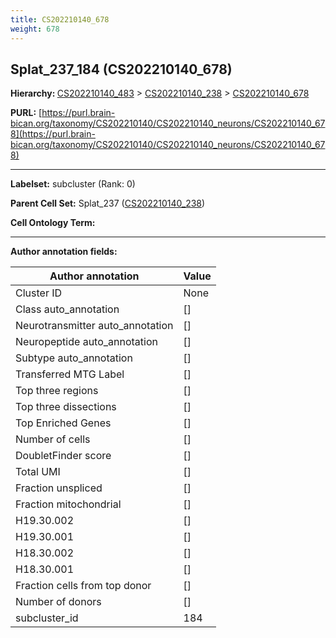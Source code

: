 ```yaml
---
title: CS202210140_678
weight: 678
---
```

## Splat_237_184 (CS202210140_678)
<b>Hierarchy: </b>
[CS202210140_483](../CS202210140_483) >
[CS202210140_238](../CS202210140_238) >
[CS202210140_678](../CS202210140_678)

**PURL:** [https://purl.brain-bican.org/taxonomy/CS202210140/CS202210140_neurons/CS202210140_678](https://purl.brain-bican.org/taxonomy/CS202210140/CS202210140_neurons/CS202210140_678)

---


**Labelset:** subcluster (Rank: 0)

**Parent Cell Set:** Splat_237 ([CS202210140_238](../CS202210140_238))



**Cell Ontology Term:** 

[MARKER GENES.]: #


---

[TRANSFERRED ANNOTATIONS.]: #


[AUTHOR ANNOTATION FIELDS.]: #


**Author annotation fields:**

| Author annotation | Value |
|-------------------|-------|
|Cluster ID|None|
|Class auto_annotation|[]|
|Neurotransmitter auto_annotation|[]|
|Neuropeptide auto_annotation|[]|
|Subtype auto_annotation|[]|
|Transferred MTG Label|[]|
|Top three regions|[]|
|Top three dissections|[]|
|Top Enriched Genes|[]|
|Number of cells|[]|
|DoubletFinder score|[]|
|Total UMI|[]|
|Fraction unspliced|[]|
|Fraction mitochondrial|[]|
|H19.30.002|[]|
|H19.30.001|[]|
|H18.30.002|[]|
|H18.30.001|[]|
|Fraction cells from top donor|[]|
|Number of donors|[]|
|subcluster_id|184|
